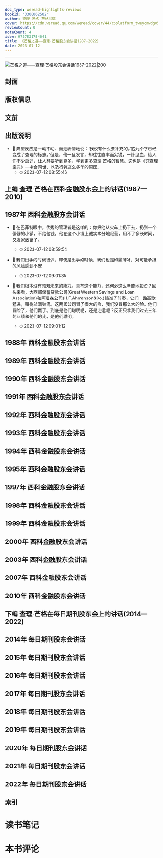 ```yaml
---
doc_type: weread-highlights-reviews
bookId: "3300062502"
author: 查理·芒格 芒格书院
cover: https://cdn.weread.qq.com/weread/cover/44/cpplatform_tweycmwdgv5kegl9rgght1/t7_cpplatform_tweycmwdgv5kegl9rgght11687684560.jpg
reviewCount: 0
noteCount: 4
isbn: 9787521754841
title: 《芒格之道——查理·芒格股东会讲话1987-2022》
date: 2023-07-12
---
```


---

![ 芒格之道——查理·芒格股东会讲话1987-2022|200](https://cdn.weread.qq.com/weread/cover/44/cpplatform_tweycmwdgv5kegl9rgght1/t7_cpplatform_tweycmwdgv5kegl9rgght11687684560.jpg)


## 封面

## 版权信息

## 文前

## 出版说明


- 📌 典型反应是一动不动、面无表情地说：‘我没有什么要补充的。’这九个字已经变成了查理的标志。”但是，他一旦发言，却往往直率而尖锐，一针见血，给人们不少启迪，让人想要听到更多，学到更多查理·芒格的智慧。这也是《穷查理宝典》一书会问世，以及行销这么多年的原因。 
    - ⏱ 2023-07-12 08:55:46 
## 上编 查理·芒格在西科金融股东会上的讲话(1987—2010)

## 1987年 西科金融股东会讲话


- 📌 在巴菲特眼中，优秀的管理者是这样的：你把他从火车上扔下去，扔到一个偏僻的小镇，不给他钱，他在这个小镇上诚实本分地经营，用不了多长时间，又发家致富了。 
    - ⏱ 2023-07-12 08:59:54 

- 📌 我们出手的时候很少。即使是出手的时候，我们也是如履薄冰，对可能承担的风险感到不安 
    - ⏱ 2023-07-12 09:01:35 

- 📌 我们根本没有预知未来的能力。真有这个能力，还何必这么辛苦地投资？回头来看，大西部储蓄贷款公司(Great Western Savings and Loan Association)和阿曼森公司(H.F.Ahmanson&Co.)踏准了节奏，它们一路高歌猛进，赚得盆满钵满。这两家公司冒了很大的险，我们没冒那么大的险。他们冒险了，他们赢了。到底是他们聪明呢，还是走运呢？反正只拿我们过去三年的业绩和他们的比，是他们聪明。 
    - ⏱ 2023-07-12 09:01:12 
## 1988年 西科金融股东会讲话

## 1989年 西科金融股东会讲话

## 1990年 西科金融股东会讲话

## 1991年 西科金融股东会讲话

## 1992年 西科金融股东会讲话

## 1993年 西科金融股东会讲话

## 1994年 西科金融股东会讲话

## 1995年 西科金融股东会讲话

## 1997年 西科金融股东会讲话

## 1998年 西科金融股东会讲话

## 1999年 西科金融股东会讲话

## 2000年 西科金融股东会讲话

## 2003年 西科金融股东会讲话

## 2007年 西科金融股东会讲话

## 2010年 西科金融股东会讲话

## 下编 查理·芒格在每日期刊股东会上的讲话(2014—2022)

## 2014年 每日期刊股东会讲话

## 2015年 每日期刊股东会讲话

## 2016年 每日期刊股东会讲话

## 2017年 每日期刊股东会讲话

## 2018年 每日期刊股东会讲话

## 2019年 每日期刊股东会讲话

## 2020年 每日期刊股东会讲话

## 2021年 每日期刊股东会讲话

## 2022年 每日期刊股东会讲话

## 索引


# 读书笔记


# 本书评论

